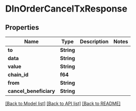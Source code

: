 # DlnOrderCancelTxResponse

## Properties

Name | Type | Description | Notes
------------ | ------------- | ------------- | -------------
**to** | **String** |  | 
**data** | **String** |  | 
**value** | **String** |  | 
**chain_id** | **f64** |  | 
**from** | **String** |  | 
**cancel_beneficiary** | **String** |  | 

[[Back to Model list]](../README.md#documentation-for-models) [[Back to API list]](../README.md#documentation-for-api-endpoints) [[Back to README]](../README.md)


